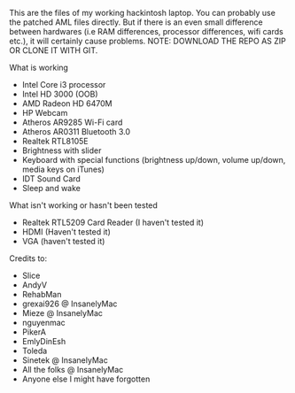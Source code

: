 This are the files of my working hackintosh laptop.
You can probably use the patched AML files directly. But if there is an even small difference between hardwares (i.e RAM differences, processor differences, wifi cards etc.), it will certainly cause problems.
NOTE: DOWNLOAD THE REPO AS ZIP OR CLONE IT WITH GIT.

What is working

- Intel Core i3 processor
- Intel HD 3000 (OOB)
- AMD Radeon HD 6470M
- HP Webcam
- Atheros AR9285 Wi-Fi card
- Atheros AR0311 Bluetooth 3.0
- Realtek RTL8105E
- Brightness with slider
- Keyboard with special functions (brightness up/down, volume up/down, media keys on iTunes)
- IDT Sound Card
- Sleep and wake

What isn't working or hasn't been tested

- Realtek RTL5209 Card Reader (I haven't tested it)
- HDMI (Haven't tested it)
- VGA (haven't tested it)

Credits to:
- Slice
- AndyV
- RehabMan
- grexai926 @ InsanelyMac
- Mieze @ InsanelyMac
- nguyenmac
- PikerA
- EmlyDinEsh
- Toleda
- Sinetek @ InsanelyMac
- All the folks @ InsanelyMac
- Anyone else I might have forgotten
